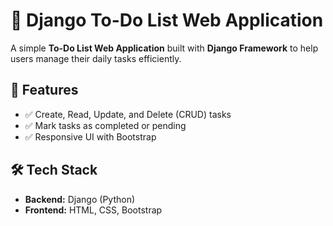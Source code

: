 # 📝 Django To-Do List Web Application  

A simple **To-Do List Web Application** built with **Django Framework** to help users manage their daily tasks efficiently.  

## 🚀 Features   
- ✅ Create, Read, Update, and Delete (CRUD) tasks  
- ✅ Mark tasks as completed or pending  
- ✅ Responsive UI with Bootstrap    

## 🛠️ Tech Stack  
- **Backend:** Django (Python)  
- **Frontend:** HTML, CSS, Bootstrap   
